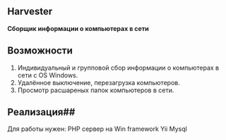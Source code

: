 ﻿## Harvester ##
**Сборщик информации о компьютерах в сети**

## Возможности ##
1. Индивидуальный и групповой сбор информации о компьютерах в сети с OS Windows.
2. Удалённое выключение, перезагрузка компьютеров.
3. Просмотр расшареных папок компьютеров в сети.

## Реализация##
Для работы нужен:
PHP сервер на Win
framework Yii
Mysql